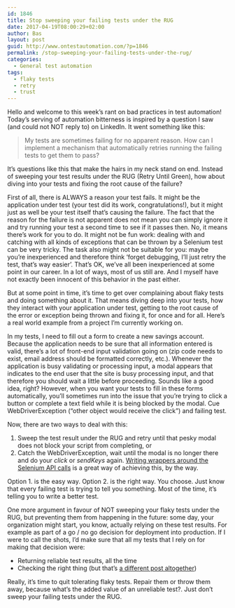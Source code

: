 ```yaml
---
id: 1846
title: Stop sweeping your failing tests under the RUG
date: 2017-04-19T08:00:29+02:00
author: Bas
layout: post
guid: http://www.ontestautomation.com/?p=1846
permalink: /stop-sweeping-your-failing-tests-under-the-rug/
categories:
  - General test automation
tags:
  - flaky tests
  - retry
  - trust
---
```

Hello and welcome to this week&#8217;s rant on bad practices in test automation! Today&#8217;s serving of automation bitterness is inspired by a question I saw (and could not NOT reply to) on LinkedIn. It went something like this:

> My tests are sometimes failing for no apparent reason. How can I implement a mechanism that automatically retries running the failing tests to get them to pass?

It&#8217;s questions like this that make the hairs in my neck stand on end. Instead of sweeping your test results under the RUG (Retry Until Green), how about diving into your tests and fixing the root cause of the failure?

First of all, there is ALWAYS a reason your test fails. It might be the application under test (your test did its work, congratulations!), but it might just as well be your test itself that&#8217;s causing the failure. The fact that the reason for the failure is not apparent does not mean you can simply ignore it and try running your test a second time to see if it passes then. No, it means there&#8217;s work for you to do. It might not be fun work: dealing with and catching with all kinds of exceptions that can be thrown by a Selenium test can be very tricky. The task also might not be suitable for you: maybe you&#8217;re inexperienced and therefore think &#8216;forget debugging, I&#8217;ll just retry the test, that&#8217;s way easier&#8217;. That&#8217;s OK, we&#8217;ve all been inexperienced at some point in our career. In a lot of ways, most of us still are. And I myself have not exactly been innocent of this behavior in the past either.

But at some point in time, it&#8217;s time to get over complaining about flaky tests and doing something about it. That means diving deep into your tests, how they interact with your application under test, getting to the root cause of the error or exception being thrown and fixing it, for once and for all. Here&#8217;s a real world example from a project I&#8217;m currently working on.

In my tests, I need to fill out a form to create a new savings account. Because the application needs to be sure that all information entered is valid, there&#8217;s a lot of front-end input validation going on (zip code needs to exist, email address should be formatted correctly, etc.). Whenever the application is busy validating or processing input, a modal appears that indicates to the end user that the site is busy processing input, and that therefore you should wait a little before proceeding. Sounds like a good idea, right? However, when you want your tests to fill in these forms automatically, you&#8217;ll sometimes run into the issue that you&#8217;re trying to click a button or complete a text field while it is being blocked by the modal. Cue WebDriverException (&#8220;other object would receive the click&#8221;) and failing test.

Now, there are two ways to deal with this:

  1. Sweep the test result under the RUG and retry until that pesky modal does not block your script from completing, or
  2. Catch the WebDriverException, wait until the modal is no longer there and do your _click_ or _sendKeys_ again. <a href="http://www.ontestautomation.com/using-wrapper-methods-for-better-error-handling-in-selenium/" target="_blank">Writing wrappers around the Selenium API calls</a> is a great way of achieving this, by the way.

Option 1. is the easy way. Option 2. is the right way. You choose. Just know that every failing test is trying to tell you something. Most of the time, it&#8217;s telling you to write a better test.

One more argument in favour of NOT sweeping your flaky tests under the RUG, but preventing them from happening in the future: some day, your organization might start, you know, actually relying on these test results. For example as part of a go / no go decision for deployment into production. If I were to call the shots, I&#8217;d make sure that all my tests that I rely on for making that decision were:

  * Returning reliable test results, all the time
  * Checking the right thing (but that&#8217;s <a href="http://www.ontestautomation.com/do-you-check-your-automated-checks/" target="_blank">a different post altogether</a>)

Really, it&#8217;s time to quit tolerating flaky tests. Repair them or throw them away, because what&#8217;s the added value of an unreliable test?. Just don&#8217;t sweep your failing tests under the RUG.